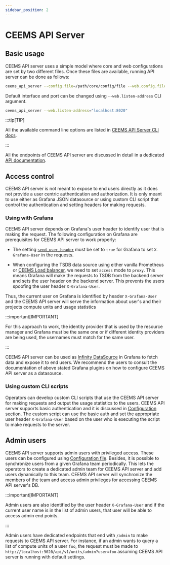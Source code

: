 ```yaml
---
sidebar_position: 2
---
```


# CEEMS API Server

## Basic usage

CEEMS API server uses a simple model where core and web configurations are set by
two different files. Once these files are available, running API server can be done
as follows:

```bash
ceems_api_server --config.file=/path/core/config/file --web.config.file=/path/to/web/config/file
```

Default interface and port can be changed using `--web.listen-address` CLI argument.

```bash
ceems_api_server --web.listen-address="localhost:8020"
```

:::tip[TIP]

All the available command line options are listed in
[CEEMS API Server CLI docs](../cli/ceems-api-server.md).

:::

All the endpoints of CEEMS API server are discussed in detail in a dedicated
[API documentation](/ceems/api).

## Access control

CEEMS API server is not meant to expose to end users directly as it does not provide
a user centric authentication and authorization. It is only meant to use either as
Grafana JSON datasource or using custom CLI script that control the authentication
and setting headers for making requests.

### Using with Grafana

CEEMS API server depends on Grafana's user header to identify user that is making the
request. The following configuration on Grafana are prerequisites for CEEMS API server
to work properly:

- The setting [`send_user_header`](https://grafana.com/docs/grafana/latest/setup-grafana/configure-grafana/#send_user_header)
must be set to `true` for Grafana to set `X-Grafana-User` in the requests.

- When configuring the TSDB data source using either vanilla Prometheus or
[CEEMS Load balancer](../components//ceems-lb.md), we need to set `access` mode to `proxy`.
This means Grafana will make the requests to TSDB from the backend server and sets the user header
on the backend server. This prevents the users spoofing the user header `X-Grafana-User`.

Thus, the current user on Grafana is identified by header `X-Grafana-User` and the CEEMS
API server will serve the information about user's and their projects compute units and
usage statistics

:::important[IMPORTANT]

For this approach to work, the identity provider that is used by the resource manager
and Grafana must be the same one or if different identity providers are being used,
the usernames must match for the same user.

:::

CEEMS API server can be used as
[Infinity DataSource](https://grafana.com/grafana/plugins/yesoreyeram-infinity-datasource/)
in Grafana to fetch data and expose it to end users. We recommend the users to consult
the documentation of above stated Grafana plugins on how to configure CEEMS API server
as a datasource.

### Using custom CLI scripts

Operators can develop custom CLI scripts that use the CEEMS API server for making requests
and output the usage statistics to the users. CEEMS API server supports basic authentication
and it is discussed in [Configuration section](../configuration/basic-auth.md). The custom
script can use the basic auth and set the appropriate user header `X-Grafana-User` based
on the user who is executing the script to make requests to the server.

## Admin users

CEEMS API server supports admin users with privileged access. These users can
be configured using [Configuration file](../configuration/ceems-api-server.md). Besides, it is
possible to synchronize users from a given Grafana team periodically. This lets the
operators to create a dedicated admin team for CEEMS API server and add users dynamically
to this team. CEEMS API server will synchronize the members of the team and access
admin privileges for accessing CEEMS API server's DB.

:::important[IMPORTANT]

Admin users are also identified by the user header `X-Grafana-User` and if the current
user name is in the list of admin users, that user will be able to access admin
end points.

:::

Admin users have dedicated endpoints that end with `/admin` to make requests to CEEMS
API server. For instance, if an admin wants to query a list of compute units of a user
`foo`, the request must be made to `http://localhost:9020/api/v1/units/admin?user=foo`
assuming CEEMS API server is running with default settings.
